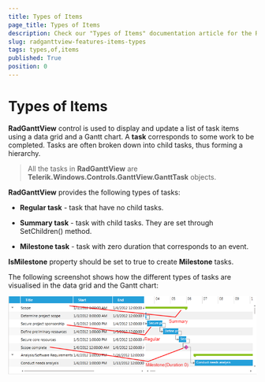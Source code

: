 ```yaml
---
title: Types of Items
page_title: Types of Items
description: Check our "Types of Items" documentation article for the RadGanttView WPF control.
slug: radganttview-features-items-types
tags: types,of,items
published: True
position: 0
---
```


# Types of Items

__RadGanttView__ control is used to display and update a list of task items using a data grid and a Gantt chart. A __task__ corresponds to some work to be completed. Tasks are often broken down into child tasks, thus forming a hierarchy.

>All the tasks in __RadGanttView__ are __Telerik.Windows.Controls.GanttView.GanttTask__ objects.
    
__RadGanttView__ provides the following types of tasks:

* __Regular task__ - task that have no child tasks.       	

* __Summary task__ - task with child tasks. They are set through SetChildren() method.

* __Milestone task__ - task with zero duration that corresponds to an event. 

__IsMilestone__ property should be set to true to create __Milestone__ tasks.

The following screenshot shows how the different types of tasks are visualised in the data grid and the Gantt chart:

![ganttview types of items](images/ganttview_types_of_items.png)
